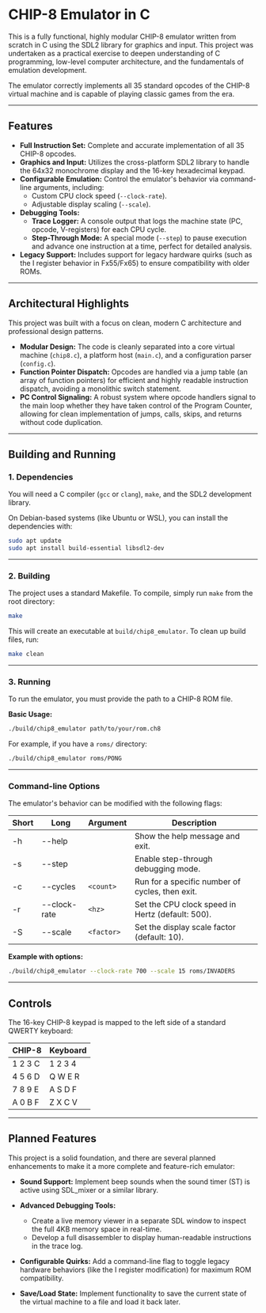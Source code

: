 # CHIP-8 Emulator in C

This is a fully functional, highly modular CHIP-8 emulator written from scratch in C using the SDL2 library for graphics and input. This project was undertaken as a practical exercise to deepen understanding of C programming, low-level computer architecture, and the fundamentals of emulation development.

The emulator correctly implements all 35 standard opcodes of the CHIP-8 virtual machine and is capable of playing classic games from the era.

---

## Features

- **Full Instruction Set:** Complete and accurate implementation of all 35 CHIP-8 opcodes.  
- **Graphics and Input:** Utilizes the cross-platform SDL2 library to handle the 64x32 monochrome display and the 16-key hexadecimal keypad.  
- **Configurable Emulation:** Control the emulator's behavior via command-line arguments, including:
  - Custom CPU clock speed (`--clock-rate`).
  - Adjustable display scaling (`--scale`).  
- **Debugging Tools:**
  - **Trace Logger:** A console output that logs the machine state (PC, opcode, V-registers) for each CPU cycle.
  - **Step-Through Mode:** A special mode (`--step`) to pause execution and advance one instruction at a time, perfect for detailed analysis.
- **Legacy Support:** Includes support for legacy hardware quirks (such as the I register behavior in Fx55/Fx65) to ensure compatibility with older ROMs.

---

## Architectural Highlights

This project was built with a focus on clean, modern C architecture and professional design patterns.

- **Modular Design:** The code is cleanly separated into a core virtual machine (`chip8.c`), a platform host (`main.c`), and a configuration parser (`config.c`).  
- **Function Pointer Dispatch:** Opcodes are handled via a jump table (an array of function pointers) for efficient and highly readable instruction dispatch, avoiding a monolithic switch statement.  
- **PC Control Signaling:** A robust system where opcode handlers signal to the main loop whether they have taken control of the Program Counter, allowing for clean implementation of jumps, calls, skips, and returns without code duplication.  

---

## Building and Running

### 1. Dependencies

You will need a C compiler (`gcc` or `clang`), `make`, and the SDL2 development library.  

On Debian-based systems (like Ubuntu or WSL), you can install the dependencies with:

```bash
sudo apt update
sudo apt install build-essential libsdl2-dev
````

---

### 2. Building

The project uses a standard Makefile. To compile, simply run `make` from the root directory:

```bash
make
```

This will create an executable at `build/chip8_emulator`.
To clean up build files, run:

```bash
make clean
```

---

### 3. Running

To run the emulator, you must provide the path to a CHIP-8 ROM file.

**Basic Usage:**

```bash
./build/chip8_emulator path/to/your/rom.ch8
```

For example, if you have a `roms/` directory:

```bash
./build/chip8_emulator roms/PONG
```

---

### Command-line Options

The emulator's behavior can be modified with the following flags:

| Short | Long         | Argument   | Description                                      |
| ----- | ------------ | ---------- | ------------------------------------------------ |
| -h    | --help       |            | Show the help message and exit.                  |
| -s    | --step       |            | Enable step-through debugging mode.              |
| -c    | --cycles     | `<count>`  | Run for a specific number of cycles, then exit.  |
| -r    | --clock-rate | `<hz>`     | Set the CPU clock speed in Hertz (default: 500). |
| -S    | --scale      | `<factor>` | Set the display scale factor (default: 10).      |

**Example with options:**

```bash
./build/chip8_emulator --clock-rate 700 --scale 15 roms/INVADERS
```

---

## Controls

The 16-key CHIP-8 keypad is mapped to the left side of a standard QWERTY keyboard:

| CHIP-8  | Keyboard |
| ------- | -------- |
| 1 2 3 C | 1 2 3 4  |
| 4 5 6 D | Q W E R  |
| 7 8 9 E | A S D F  |
| A 0 B F | Z X C V  |

---

## Planned Features

This project is a solid foundation, and there are several planned enhancements to make it a more complete and feature-rich emulator:

* **Sound Support:** Implement beep sounds when the sound timer (ST) is active using SDL\_mixer or a similar library.
* **Advanced Debugging Tools:**

  * Create a live memory viewer in a separate SDL window to inspect the full 4KB memory space in real-time.
  * Develop a full disassembler to display human-readable instructions in the trace log.
* **Configurable Quirks:** Add a command-line flag to toggle legacy hardware behaviors (like the I register modification) for maximum ROM compatibility.
* **Save/Load State:** Implement functionality to save the current state of the virtual machine to a file and load it back later.
